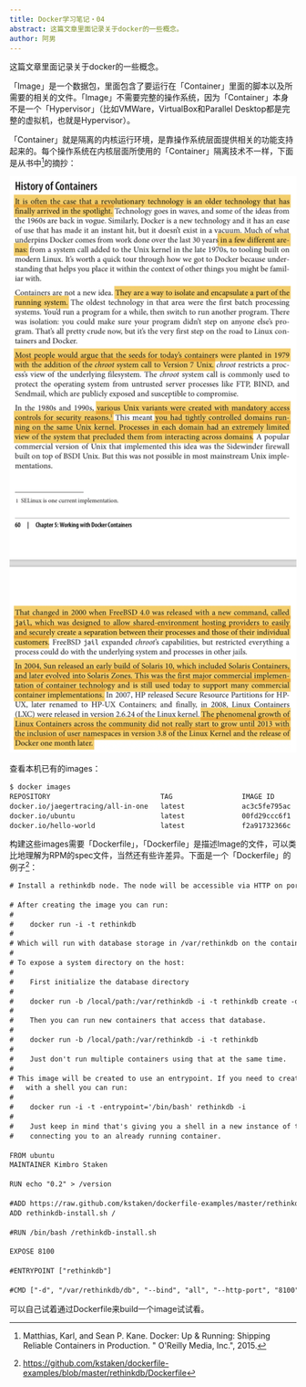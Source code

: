 ```yaml
---
title: Docker学习笔记・04
abstract: 这篇文章里面记录关于docker的一些概念。
author: 阿男
---
```




这篇文章里面记录关于docker的一些概念。

「Image」是一个数据包，里面包含了要运行在「Container」里面的脚本以及所需要的相关的文件。「Image」不需要完整的操作系统，因为「Container」本身不是一个「Hypervisor」（比如VMWare，VirtualBox和Parallel Desktop都是完整的虚拟机，也就是Hypervisor）。

「Container」就是隔离的内核运行环境，是靠操作系统层面提供相关的功能支持起来的。每个操作系统在内核层面所使用的「Container」隔离技术不一样，下面是从书中[^book]的摘抄：

![](https://raw.githubusercontent.com/liweinan/blogpicbackup/master/data/PreviewScreenSnapz001.png)

[^book]: Matthias, Karl, and Sean P. Kane. Docker: Up & Running: Shipping Reliable Containers in Production. " O'Reilly Media, Inc.", 2015.

查看本机已有的images：

```bash
$ docker images
REPOSITORY                           TAG                 IMAGE ID            CREATED             SIZE
docker.io/jaegertracing/all-in-one   latest              ac3c5fe795ac        2 days ago          48.13 MB
docker.io/ubuntu                     latest              00fd29ccc6f1        3 weeks ago         110.5 MB
docker.io/hello-world                latest              f2a91732366c        7 weeks ago         1.848 kB
```

构建这些images需要「Dockerfile」，「Dockerfile」是描述Image的文件，可以类比地理解为RPM的spec文件，当然还有些许差异。下面是一个「Dockerfile」的例子[^dockerfile]：

[^dockerfile]: https://github.com/kstaken/dockerfile-examples/blob/master/rethinkdb/Dockerfile

```txt
# Install a rethinkdb node. The node will be accessible via HTTP on port 8100. The port can be changed.

# After creating the image you can run:
#
#    docker run -i -t rethinkdb
#
# Which will run with database storage in /var/rethinkdb on the containers file system
#
# To expose a system directory on the host:
#
#    First initialize the database directory
#
#    docker run -b /local/path:/var/rethinkdb -i -t rethinkdb create -d /var/rethinkdb/db
#
#    Then you can run new containers that access that database.
#
#    docker run -b /local/path:/var/rethinkdb -i -t rethinkdb
#
#    Just don't run multiple containers using that at the same time.
#
# This image will be created to use an entrypoint. If you need to create a container 
#   with a shell you can run:
#
#    docker run -i -t -entrypoint='/bin/bash' rethinkdb -i
#
#    Just keep in mind that's giving you a shell in a new instance of the image not 
#    connecting you to an already running container.

FROM ubuntu
MAINTAINER Kimbro Staken

RUN echo "0.2" > /version

#ADD https://raw.github.com/kstaken/dockerfile-examples/master/rethinkdb-install.sh /rethinkdb-install.sh
ADD rethinkdb-install.sh /

#RUN /bin/bash /rethinkdb-install.sh

EXPOSE 8100

#ENTRYPOINT ["rethinkdb"]

#CMD ["-d", "/var/rethinkdb/db", "--bind", "all", "--http-port", "8100"] 
```

可以自己试着通过Dockerfile来build一个image试试看。
